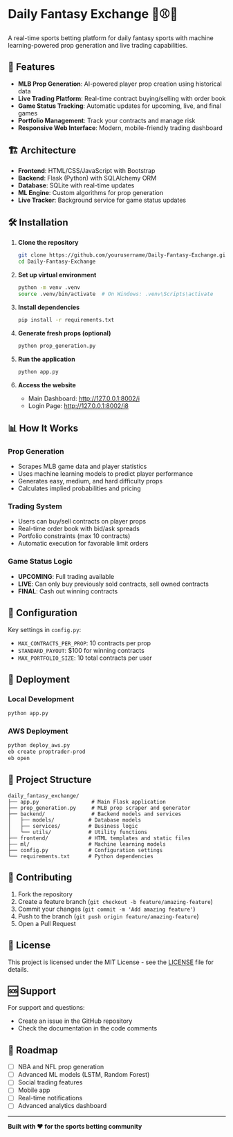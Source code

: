 # Daily Fantasy Exchange 🏈⚾🏀

A real-time sports betting platform for daily fantasy sports with machine learning-powered prop generation and live trading capabilities.

## 🚀 Features

- **MLB Prop Generation**: AI-powered player prop creation using historical data
- **Live Trading Platform**: Real-time contract buying/selling with order book
- **Game Status Tracking**: Automatic updates for upcoming, live, and final games
- **Portfolio Management**: Track your contracts and manage risk
- **Responsive Web Interface**: Modern, mobile-friendly trading dashboard

## 🏗️ Architecture

- **Frontend**: HTML/CSS/JavaScript with Bootstrap
- **Backend**: Flask (Python) with SQLAlchemy ORM
- **Database**: SQLite with real-time updates
- **ML Engine**: Custom algorithms for prop generation
- **Live Tracker**: Background service for game status updates

## 🛠️ Installation

1. **Clone the repository**
   ```bash
   git clone https://github.com/yourusername/Daily-Fantasy-Exchange.git
   cd Daily-Fantasy-Exchange
   ```

2. **Set up virtual environment**
   ```bash
   python -m venv .venv
   source .venv/bin/activate  # On Windows: .venv\Scripts\activate
   ```

3. **Install dependencies**
   ```bash
   pip install -r requirements.txt
   ```

4. **Generate fresh props (optional)**
   ```bash
   python prop_generation.py
   ```

5. **Run the application**
   ```bash
   python app.py
   ```

5. **Access the website**
   - Main Dashboard: http://127.0.0.1:8002/i
   - Login Page: http://127.0.0.1:8002/i8

## 📊 How It Works

### Prop Generation
- Scrapes MLB game data and player statistics
- Uses machine learning models to predict player performance
- Generates easy, medium, and hard difficulty props
- Calculates implied probabilities and pricing

### Trading System
- Users can buy/sell contracts on player props
- Real-time order book with bid/ask spreads
- Portfolio constraints (max 10 contracts)
- Automatic execution for favorable limit orders

### Game Status Logic
- **UPCOMING**: Full trading available
- **LIVE**: Can only buy previously sold contracts, sell owned contracts
- **FINAL**: Cash out winning contracts

## 🔧 Configuration

Key settings in `config.py`:
- `MAX_CONTRACTS_PER_PROP`: 10 contracts per prop
- `STANDARD_PAYOUT`: $100 for winning contracts
- `MAX_PORTFOLIO_SIZE`: 10 total contracts per user

## 🚀 Deployment

### Local Development
```bash
python app.py
```

### AWS Deployment
```bash
python deploy_aws.py
eb create proptrader-prod
eb open
```

## 📁 Project Structure

```
daily_fantasy_exchange/
├── app.py                 # Main Flask application
├── prop_generation.py     # MLB prop scraper and generator
├── backend/               # Backend models and services
│   ├── models/           # Database models
│   ├── services/         # Business logic
│   └── utils/            # Utility functions
├── frontend/             # HTML templates and static files
├── ml/                   # Machine learning models
├── config.py             # Configuration settings
└── requirements.txt      # Python dependencies
```

## 🤝 Contributing

1. Fork the repository
2. Create a feature branch (`git checkout -b feature/amazing-feature`)
3. Commit your changes (`git commit -m 'Add amazing feature'`)
4. Push to the branch (`git push origin feature/amazing-feature`)
5. Open a Pull Request

## 📝 License

This project is licensed under the MIT License - see the [LICENSE](LICENSE) file for details.

## 🆘 Support

For support and questions:
- Create an issue in the GitHub repository
- Check the documentation in the code comments

## 🔮 Roadmap

- [ ] NBA and NFL prop generation
- [ ] Advanced ML models (LSTM, Random Forest)
- [ ] Social trading features
- [ ] Mobile app
- [ ] Real-time notifications
- [ ] Advanced analytics dashboard

---

**Built with ❤️ for the sports betting community** 